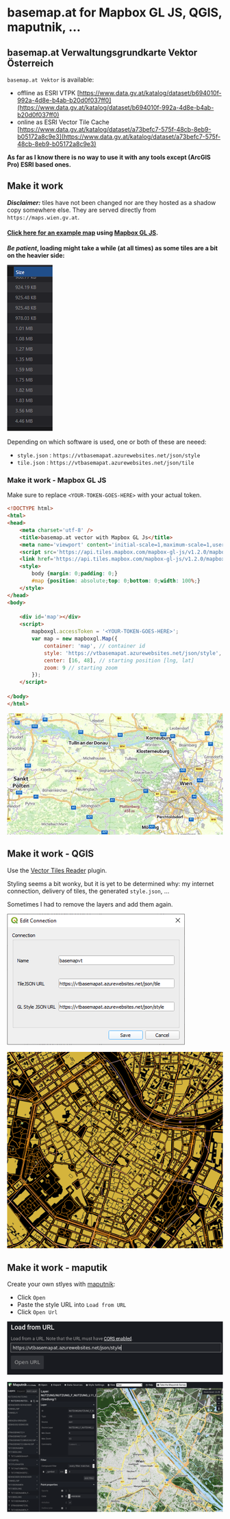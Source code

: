 # basemap.at for Mapbox GL JS, QGIS, maputnik, ...

## basemap.at Verwaltungsgrundkarte Vektor Österreich

`basemap.at Vektor` is available:
* offline as ESRI VTPK [https://www.data.gv.at/katalog/dataset/b694010f-992a-4d8e-b4ab-b20d0f037ff0](https://www.data.gv.at/katalog/dataset/b694010f-992a-4d8e-b4ab-b20d0f037ff0)
* online as ESRI Vector Tile Cache [https://www.data.gv.at/katalog/dataset/a73befc7-575f-48cb-8eb9-b05172a8c9e3](https://www.data.gv.at/katalog/dataset/a73befc7-575f-48cb-8eb9-b05172a8c9e3)

**As far as I know there is no way to use it with any tools except (ArcGIS Pro) ESRI based ones.**

## Make it work

_**Disclaimer:**_ tiles have not been changed nor are they hosted as a shadow copy somewhere else. They are served directly from `https://maps.wien.gv.at`.

#### [Click here for an example map](map.html) using [Mapbox GL JS](https://docs.mapbox.com/mapbox-gl-js/overview/).

**_Be patient_, loading might take a while (at all times) as some tiles are a bit on the heavier side:**

![basemap.at vector tile size](img/tile-size.png)


Depending on which software is used, one or both of these are neeed:

* `style.json` : `https://vtbasemapat.azurewebsites.net/json/style`
* `tile.json` : `https://vtbasemapat.azurewebsites.net/json/tile`

### Make it work - Mapbox GL JS

Make sure to replace `<YOUR-TOKEN-GOES-HERE>` with your actual token.

```html
<!DOCTYPE html>
<html>
<head>
    <meta charset='utf-8' />
    <title>basemap.at vector with Mapbox GL Js</title>
    <meta name='viewport' content='initial-scale=1,maximum-scale=1,user-scalable=no' />
    <script src='https://api.tiles.mapbox.com/mapbox-gl-js/v1.2.0/mapbox-gl.js'></script>
    <link href='https://api.tiles.mapbox.com/mapbox-gl-js/v1.2.0/mapbox-gl.css' rel='stylesheet' />
    <style>
        body {margin: 0;padding: 0;}
        #map {position: absolute;top: 0;bottom: 0;width: 100%;}
    </style>
</head>
<body>

    <div id='map'></div>
    <script>
        mapboxgl.accessToken = '<YOUR-TOKEN-GOES-HERE>';
        var map = new mapboxgl.Map({
            container: 'map', // container id
            style: 'https://vtbasemapat.azurewebsites.net/json/style', // stylesheet location
            center: [16, 48], // starting position [lng, lat]
            zoom: 9 // starting zoom
        });
    </script>

</body>
</html>
```

![mapbox gl js](img/mapbox-gl-js-screenshot.jpg)


## Make it work - QGIS

Use the [Vector Tiles Reader](https://plugins.qgis.org/plugins/vector_tiles_reader/) plugin.

Styling seems a bit wonky, but it is yet to be determined why: my internet connection, delivery of tiles, the generated `style.json`, ...

Sometimes I had to remove the layers and add them again.

![QGIS Vector Tiles Reader settings](img/qgis-vector-tile-reader.png)

![QGIS Vector Tiles Reader map](img/qgis-map.png)


## Make it work - maputik

Create your own stlyes with [maputnik](https://maputnik.github.io/):

* Click `Open`
* Paste the style URL into `Load from URL`
* Click `Open Url`

![mapnutnik load from url](img/maputnik-load-from-url.png)

![maputnik map](img/maputnik-map.png)
